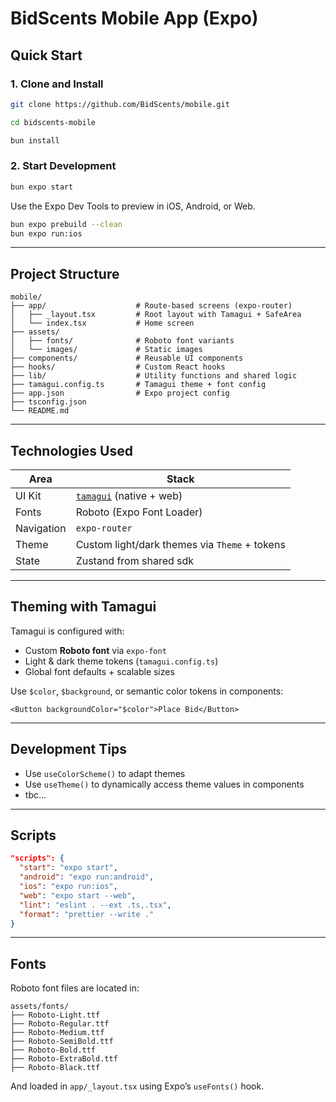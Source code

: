 # BidScents Mobile App (Expo)

## Quick Start

### 1. Clone and Install

```bash
git clone https://github.com/BidScents/mobile.git

cd bidscents-mobile

bun install 
```

### 2. Start Development

```bash
bun expo start
```

Use the Expo Dev Tools to preview in iOS, Android, or Web.
```bash
bun expo prebuild --clean
bun expo run:ios
```
---

## Project Structure

```
mobile/
├── app/                    # Route-based screens (expo-router)
│   ├── _layout.tsx         # Root layout with Tamagui + SafeArea
│   └── index.tsx           # Home screen
├── assets/
│   ├── fonts/              # Roboto font variants
│   └── images/             # Static images
├── components/             # Reusable UI components
├── hooks/                  # Custom React hooks
├── lib/                    # Utility functions and shared logic
├── tamagui.config.ts       # Tamagui theme + font config
├── app.json                # Expo project config
├── tsconfig.json
└── README.md
```

---

## Technologies Used

| Area       | Stack                                            |
| ---------- | ------------------------------------------------ |
| UI Kit     | [`tamagui`](https://tamagui.dev) (native + web)  |
| Fonts      | Roboto (Expo Font Loader)                        |
| Navigation | `expo-router`                                    |
| Theme      | Custom light/dark themes via `Theme` + tokens    |
| State      | Zustand from shared sdk                          |

---

## Theming with Tamagui

Tamagui is configured with:

* Custom **Roboto font** via `expo-font`
* Light & dark theme tokens (`tamagui.config.ts`)
* Global font defaults + scalable sizes

Use `$color`, `$background`, or semantic color tokens in components:

```tsx
<Button backgroundColor="$color">Place Bid</Button>
```

---

## Development Tips

* Use `useColorScheme()` to adapt themes
* Use `useTheme()` to dynamically access theme values in components
* tbc...

---

## Scripts

```json
"scripts": {
  "start": "expo start",
  "android": "expo run:android",
  "ios": "expo run:ios",
  "web": "expo start --web",
  "lint": "eslint . --ext .ts,.tsx",
  "format": "prettier --write ."
}
```

---

## Fonts

Roboto font files are located in:

```
assets/fonts/
├── Roboto-Light.ttf
├── Roboto-Regular.ttf
├── Roboto-Medium.ttf
├── Roboto-SemiBold.ttf
├── Roboto-Bold.ttf
├── Roboto-ExtraBold.ttf
├── Roboto-Black.ttf
```

And loaded in `app/_layout.tsx` using Expo’s `useFonts()` hook.
